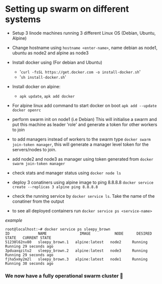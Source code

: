 # Setting up swarm on different systems

- Setup 3 linode machines running 3 different Linux OS (Debian, Ubuntu, Alpine)
- Change hostname using ```hostname <enter-name>```, name debian as node1, ubuntu as node2 and alpine as node3
- Install docker using (For debian and Ubuntu)
    - '```curl -fsSL https://get.docker.com -o install-docker.sh```'
    - '```sh install-docker.sh```'

- Install docker on alpine:
    - ```apk update```, ```apk add docker```

- For alpine linux add command to start docker on boot ```apk add --update docker openrc```

- perform swarm init on node1 (i.e Debian)
This will initialise a swarm and put this machine as leader 'role' and generate a token for other workers to join

- to add managers instead of workers to the swarm type ```docker swarm join-token manager```, this will generate a manager level token for the servers/nodes to join. 

- add node2 and node3 as manager using token generated from ```docker swarm join-token manager```

- check stats and manager status using ```docker node ls```

- deploy 3 conatiners using alpine image to ping 8.8.8.8 
    ```docker service create --replicas 3 alpine ping 8.8.8.8```

- check the running service by ```docker service ls```. Take the name of the conatiner from the output

- to see all deployed containers run ```docker service ps <service-name>```

*example*
```
root@localhost:~# docker service ps sleepy_brown
ID             NAME               IMAGE           NODE      DESIRED STATE   CURRENT STATE            
51230l62nv80   sleepy_brown.1   alpine:latest   node2     Running         Running 29 seconds ago             
3pduaxqzitu2   sleepy_brown.2   alpine:latest   node3     Running         Running 29 seconds ago             
fjha5xmy2m2l   sleepy_brown.3   alpine:latest   node1     Running         Running 30 seconds ago
```

### We now have a fully operational swarm cluster 🙂